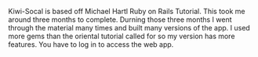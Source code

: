 Kiwi-Socal is based off Michael Hartl Ruby on Rails Tutorial. This took me around three months to complete. Durning those three months I went through the material many times and built many versions of the app. I used more gems than the oriental tutorial called for so my version has more features. You have to log in to access the web app. 

